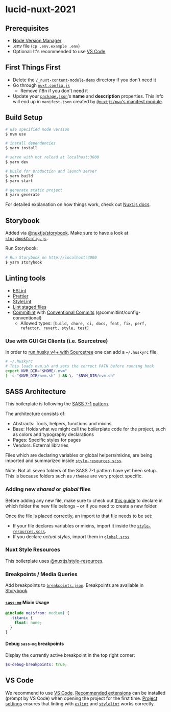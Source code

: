 # lucid-nuxt-2021

## Prerequisites

- [Node Version Manager](https://github.com/nvm-sh/nvm)
- .env file (`cp .env.example .env`)
- Optional: It's recommended to use [VS Code](#VS-Code)

## First Things First

- Delete the [`/_nuxt-content-module-demo`](./_nuxt-content-module-demo) directory if you don't need it
- Go through [`nuxt.config.js`](./nuxt.config.js)
  - Remove i18n if you don't need it
- Update your [`package.json`](./package.json)'s **name** and **description** properties. This info will end up in `manifest.json` created by [`@nuxtjs/pwa`'s manifest module](https://pwa.nuxtjs.org/manifest).

## Build Setup

```bash
# use specified node version
$ nvm use

# install dependencies
$ yarn install

# serve with hot reload at localhost:3000
$ yarn dev

# build for production and launch server
$ yarn build
$ yarn start

# generate static project
$ yarn generate
```

For detailed explanation on how things work, check out [Nuxt.js docs](https://nuxtjs.org).

## Storybook

Added via [@nuxtjs/storybook](https://storybook.nuxtjs.org). Make sure to have a look at [`storybookConfig.js`](./configs/storybookConfig.js).

Run Storybook:

```bash
# Run Storybook on http://localhost:4000
$ yarn storybook
```

## Linting tools

- [ESLint](https://github.com/nuxt/eslint-config)
- [Prettier](https://github.com/prettier/prettier)
- [StyleLint](https://github.com/stylelint/stylelint)
- [Lint staged files](https://github.com/okonet/lint-staged)
- [Commitlint](https://github.com/conventional-changelog/commitlint) with [Conventional Commits](https://www.conventionalcommits.org/en) (@commitlint/config-conventional)
  - Allowed types: `[build, chore, ci, docs, feat, fix, perf, refactor, revert, style, test]`

### Use with GUI Git Clients (i.e. Sourcetree)

In order to [run husky v4+ with Sourcetree](https://typicode.github.io/husky/#/?id=command-not-found) one can add a `~/.huskyrc` file.

```bash
# ~/.huskyrc
# This loads nvm.sh and sets the correct PATH before running hook
export NVM_DIR="$HOME/.nvm"
[ -s "$NVM_DIR/nvm.sh" ] && \. "$NVM_DIR/nvm.sh"
```

## SASS Architecture

This boilerplate is following the [SASS 7-1 pattern](https://sass-guidelin.es/#the-7-1-pattern).

The architecture consists of:

- Abstracts: Tools, helpers, functions and mixins
- Base: Holds what we might call the boilerplate code for the project, such as colors and typography declarations
- Pages: Specific styles for pages
- Vendors: External libraries

Files which are declaring variables or global helpers/mixins, are being imported and summarized inside [`style-resources.scss`](./assets/scss/style-resources.scss).

Note: Not all seven folders of the SASS 7-1 pattern have yet been setup. This is because folders such as `/themes` are very project specific.

### Adding new _shared_ or _global_ files

Before adding any new file, make sure to check out [this guide](https://sass-guidelin.es/#the-7-1-pattern) to declare in which folder the new file belongs – or if you need to create a new folder.

Once the file is placed correctly, an import to that file needs to be set:

- If your file declares variables or mixins, import it inside the [`style-resources.scss`](./assets/scss/style-resources.scss).
- If you declare _actual styles,_ import them in [`global.scss`](./assets/scss/global.scss).

### Nuxt Style Resources

This boilerplate uses [@nuxtjs/style-resources](https://github.com/nuxt-community/style-resources-module).

### Breakpoints / Media Queries

Add breakpoints to [`breakpoints.json`](./configs/breakpoints.json). Breakpoints are available in [Storybook](./configs/storybookConfig.js).

#### [`sass-mq`](https://github.com/sass-mq/sass-mq) Mixin Usage

```scss
@include mq($from: medium) {
  .titanic {
    float: none;
  }
}
```

#### Debug `sass-mq` breakpoints

Display the currently active breakpoint in the top right corner:

```scss
$s-debug-breakpoints: true;
```

## VS Code

We recommend to use [VS Code](https://code.visualstudio.com/). [Recommended extensions](./.vscode/extensions.json) can be installed (prompt by VS Code) when opening the project for the first time. [Project settings](./.vscode/settings.json) ensures that linting with [`eslint`](./.eslintrc.js) and [`stylelint`](./.stylelintrc.json) works correctly.
